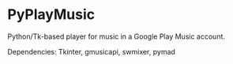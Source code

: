 # PyPlayMusic
Python/Tk-based player for music in a Google Play Music account.

Dependencies: Tkinter, gmusicapi, swmixer, pymad
